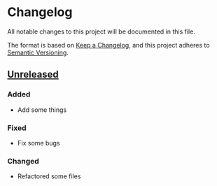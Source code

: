 # Changelog

All notable changes to this project will be documented in this file.

The format is based on [Keep a Changelog](https://keepachangelog.com/en/1.0.0/), and this project adheres
to [Semantic Versioning](https://semver.org/spec/v2.0.0.html).

## [Unreleased]

### Added

- Add some things

### Fixed

- Fix some bugs

### Changed

- Refactored some files

[Unreleased]: https://github.com/mazzocchibrothers/algojob-backend/releases/tag/v3.5.5
